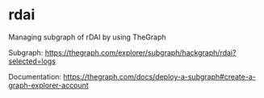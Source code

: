 # rdai
Managing subgraph of rDAI by using TheGraph

Subgraph: https://thegraph.com/explorer/subgraph/hackgraph/rdai?selected=logs

Documentation: https://thegraph.com/docs/deploy-a-subgraph#create-a-graph-explorer-account
